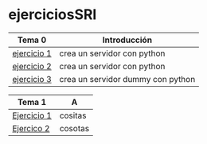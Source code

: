 # ejerciciosSRI

Tema 0 | Introducción
-----------------|-----------------
[ejercicio 1](/tema0/server1.png) | crea un servidor con python
[ejercicio 2](/tema0/server2.png)| crea un servidor con python
[ejercicio 3](/tema0/server3.png) | crea un servidor dummy con python

Tema 1 | A
----|----
[Ejercicio 1]()|cositas
[Ejercico 2]()|cosotas
